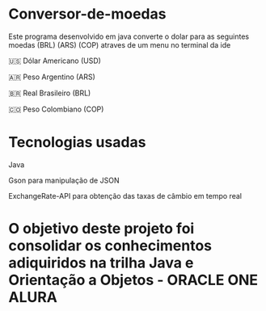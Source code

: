 # Conversor-de-moedas

Este programa desenvolvido em java converte o dolar para as seguintes moedas (BRL) (ARS) (COP) atraves de um menu no terminal da ide

🇺🇸 Dólar Americano (USD)

🇦🇷 Peso Argentino (ARS)

🇧🇷 Real Brasileiro (BRL)

🇨🇴 Peso Colombiano (COP)

# Tecnologias usadas

Java

Gson para manipulação de JSON

ExchangeRate-API para obtenção das taxas de câmbio em tempo real

# O objetivo deste projeto foi consolidar os conhecimentos adiquiridos na trilha Java e Orientação a Objetos - ORACLE ONE ALURA
